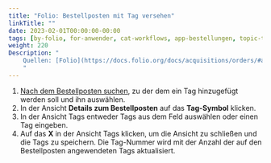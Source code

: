 ```yaml
---
title: "Folio: Bestellposten mit Tag versehen"
linkTitle: ""
date: 2023-02-01T00:00:00-00:00
tags: [by-folio, for-anwender, cat-workflows, app-bestellungen, topic-tags]
weight: 220
Description: "
    Quellen: [Folio](https://docs.folio.org/docs/acquisitions/orders/#adding-a-tag-to-an-order-line ) & [GBV](https://info.gbv.de/display/FOLIOGBVEXTERN/Folio:+Bestellposten+mit+Tag+versehen)
    "
---
```


1.  [Nach dem Bestellposten suchen](https://info.gbv.de/display/FOLIOGBVEXTERN/Folio%3A+Bestellposten+suchen), zu der dem ein Tag hinzugefügt werden soll und ihn auswählen.
2.  In der Ansicht **Details zum Bestellposten** auf das **Tag-Symbol** klicken.
3.  In der Ansicht Tags entweder Tags aus dem Feld auswählen oder einen Tag eingeben.
4.  Auf das **X** in der Ansicht Tags klicken, um die Ansicht zu schließen und die Tags zu speichern. Die Tag-Nummer wird mit der Anzahl der auf den Bestellposten angewendeten Tags aktualisiert.
